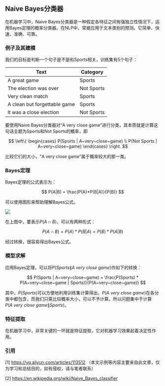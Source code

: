 ## Naive Bayes分类器

在机器学习中，Naive Bayes分类器是一种假定各特征之间有强独立性情况下，运用Bayes定理的概率分类器。在NLP中，常被应用于文本类别的预测。它简单、快速、准确、可靠。

### 例子及其建模

我们的目标是判断一个句子是不是和Sports相关，训练集有5个句子：

Text | Category
---|---
A great game | Sports
The election was over | Not Sports
Very clean match | Sports
A clean but forgettable game | Sports
It was a close election | Not Sports

要使用Naive Bayes分类器对“A very close game”进行分类，其本质就是计算这句话主题为Sports和Not Sports的概率，即

$$
\left\{
\begin{cases}
P(Sports | A~very~close~game) \\
P(Not Sports | A~very~close~game)
\end{cases}
\right.
$$

比较它们的大小，“A very close game”属于概率较大的那一类。

### Bayes定理

Bayes定理的公式表示为：

$$
P(A|B) = \frac{P(A)*P(B|A)}{P(B)}
$$

可以使用图形来帮助理解Bayes公式。

![](/techdoc/docs/ml/images/bayes.png)

在上图中，要表示$P(A \cap B)$，可以有两种形式：

$$
P(A \cap B) = P(A)*P(B|A) = P(B)*P(A|B)
$$

经过转换，很容易得出Bayes公式。

### 模型求解

应用Bayes定理，可以将$P(Sports \| A~very~close~game)$作如下的转换：

$$
P(Sports | A~very~close~game) = \frac{P(Sports) * P(A~very~close~game | Sports)}{P(A~very~close~game)}
$$

其中，$P(Sports)$可以方便地利用训练集计算得出，$P(A~very~close~game)$在各分类中都包含，而我们只需比较概率大小，可以不予计算。所以问题集中于计算$P(A~very~close~game \| Sports)$。

### 特征提取

在机器学习中，非常关键的一环就是特征提取，它对机器学习效果起着决定性作用。

### 引用

[1] https://yq.aliyun.com/articles/113512 （本文示例等内容主要来自此文章，仅为学习和总结目的，如有侵权，请与笔者联系）

[2] https://en.wikipedia.org/wiki/Naive_Bayes_classifier
